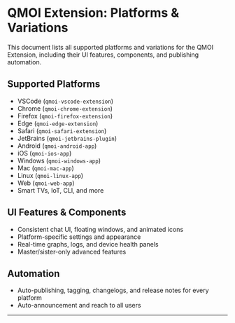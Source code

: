 # QMOI Extension: Platforms & Variations

This document lists all supported platforms and variations for the QMOI Extension, including their UI features, components, and publishing automation.

## Supported Platforms
- VSCode (`qmoi-vscode-extension`)
- Chrome (`qmoi-chrome-extension`)
- Firefox (`qmoi-firefox-extension`)
- Edge (`qmoi-edge-extension`)
- Safari (`qmoi-safari-extension`)
- JetBrains (`qmoi-jetbrains-plugin`)
- Android (`qmoi-android-app`)
- iOS (`qmoi-ios-app`)
- Windows (`qmoi-windows-app`)
- Mac (`qmoi-mac-app`)
- Linux (`qmoi-linux-app`)
- Web (`qmoi-web-app`)
- Smart TVs, IoT, CLI, and more

## UI Features & Components
- Consistent chat UI, floating windows, and animated icons
- Platform-specific settings and appearance
- Real-time graphs, logs, and device health panels
- Master/sister-only advanced features

## Automation
- Auto-publishing, tagging, changelogs, and release notes for every platform
- Auto-announcement and reach to all users

---
